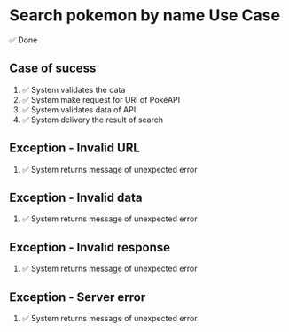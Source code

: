 # Search pokemon by name Use Case

✅ Done

## Case of sucess
1. ✅ System validates the data
2. ✅ System make request for URI of PokéAPI
3. ✅ System validates data of API
4. ✅ System delivery the result of search

## Exception - Invalid URL
1. ✅ System returns message of unexpected error

## Exception - Invalid data
1. ✅ System returns message of unexpected error

## Exception - Invalid response
1. ✅ System returns message of unexpected error

## Exception - Server error
1. ✅ System returns message of unexpected error
